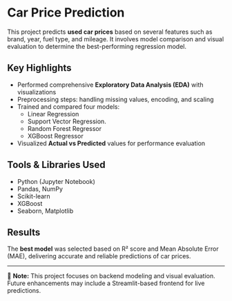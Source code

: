 # Car Price Prediction

This project predicts **used car prices** based on several features such as brand, year, fuel type, and mileage. It involves model comparison and visual evaluation to determine the best-performing regression model.

## Key Highlights
- Performed comprehensive **Exploratory Data Analysis (EDA)** with visualizations
- Preprocessing steps: handling missing values, encoding, and scaling
- Trained and compared four models:
  - Linear Regression
  - Support Vector Regression.
  - Random Forest Regressor
  - XGBoost Regressor
- Visualized **Actual vs Predicted** values for performance evaluation

## Tools & Libraries Used
- Python (Jupyter Notebook)
- Pandas, NumPy
- Scikit-learn
- XGBoost
- Seaborn, Matplotlib

## Results
The **best model** was selected based on R² score and Mean Absolute Error (MAE), delivering accurate and reliable predictions of car prices.

---

📎 **Note:** This project focuses on backend modeling and visual evaluation. Future enhancements may include a Streamlit-based frontend for live predictions.

